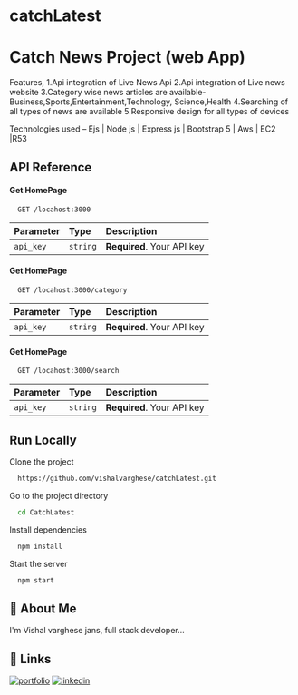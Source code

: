 # catchLatest
# Catch News Project (web App)

Features,
1.Api integration of Live News Api
2.Api integration of Live news website
3.Category wise news articles are available- Business,Sports,Entertainment,Technology, Science,Health
4.Searching of all types of news are available
5.Responsive design for all types of devices

Technologies used –
Ejs | Node js | Express js | Bootstrap 5 | Aws | EC2 |R53

## API Reference



#### Get HomePage

```http
  GET /locahost:3000
```

| Parameter | Type     | Description                |
| :-------- | :------- | :------------------------- |
| `api_key` | `string` | **Required**. Your API key |

#### Get HomePage

```http
  GET /locahost:3000/category
```

| Parameter | Type     | Description                |
| :-------- | :------- | :------------------------- |
| `api_key` | `string` | **Required**. Your API key |

#### Get HomePage

```http
  GET /locahost:3000/search
```

| Parameter | Type     | Description                |
| :-------- | :------- | :------------------------- |
| `api_key` | `string` | **Required**. Your API key |



## Run Locally

Clone the project

```bash
  https://github.com/vishalvarghese/catchLatest.git
```

Go to the project directory

```bash
  cd CatchLatest
```

Install dependencies

```bash
  npm install
```

Start the server

```bash
  npm start
```


## 🚀 About Me
I'm Vishal varghese jans, full stack developer...


## 🔗 Links
[![portfolio](https://img.shields.io/badge/my_portfolio-000?style=for-the-badge&logo=ko-fi&logoColor=white)](https://vishalvarghese.github.io/portfolio/)
[![linkedin](https://img.shields.io/badge/linkedin-0A66C2?style=for-the-badge&logo=linkedin&logoColor=white)](https://www.linkedin.com/in/vishalvjans/)
